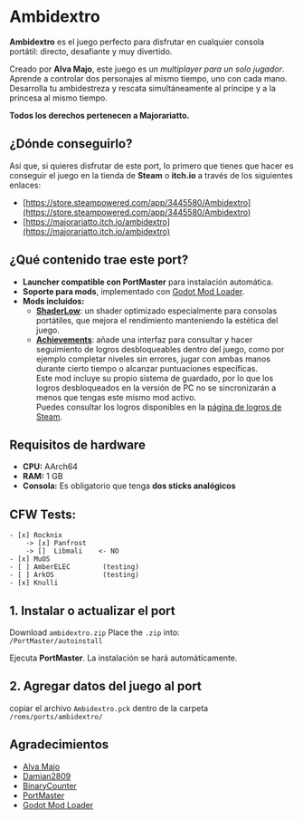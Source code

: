 # Ambidextro

**Ambidextro** es el juego perfecto para disfrutar en cualquier consola portátil: directo, desafiante y muy divertido.

Creado por **Alva Majo**, este juego es un *multiplayer para un solo jugador*. Aprende a controlar dos personajes al mismo tiempo, uno con cada mano. Desarrolla tu ambidestreza y rescata simultáneamente al príncipe y a la princesa al mismo tiempo.

**Todos los derechos pertenecen a Majorariatto.**

## ¿Dónde conseguirlo?

Así que, si quieres disfrutar de este port, lo primero que tienes que hacer es conseguir el juego en la tienda de **Steam** o **itch.io** a través de los siguientes enlaces:  
- [https://store.steampowered.com/app/3445580/Ambidextro](https://store.steampowered.com/app/3445580/Ambidextro)  
- [https://majorariatto.itch.io/ambidextro](https://majorariatto.itch.io/ambidextro)

## ¿Qué contenido trae este port?

- **Launcher compatible con PortMaster** para instalación automática.  
- **Soporte para mods**, implementado con [Godot Mod Loader](https://github.com/GodotModding/godot-mod-loader).  
- **Mods incluidos:**
  - [**ShaderLow**](mods): un shader optimizado especialmente para consolas portátiles, que mejora el rendimiento manteniendo la estética del juego.
  - [**Achievements**](mods): añade una interfaz para consultar y hacer seguimiento de logros desbloqueables dentro del juego, como por ejemplo completar niveles sin errores, jugar con ambas manos durante cierto tiempo o alcanzar puntuaciones específicas.  
    Este mod incluye su propio sistema de guardado, por lo que los logros desbloqueados en la versión de PC no se sincronizarán a menos que tengas este mismo mod activo.  
    Puedes consultar los logros disponibles en la [página de logros de Steam](https://steamcommunity.com/stats/3445580/achievements).

## Requisitos de hardware

- **CPU:** AArch64  
- **RAM:** 1 GB  
- **Consola:** Es obligatorio que tenga **dos sticks analógicos**

## CFW Tests:

~~~
- [x] Rocknix
    -> [x] Panfrost
    -> []  Libmali    <- NO
- [x] MuOS
- [ ] AmberELEC        (testing)
- [ ] ArkOS            (testing)
- [x] Knulli
~~~

## 1. Instalar o actualizar el port

Download `ambidextro.zip` Place the `.zip` into:  
`/PortMaster/autoinstall`

Ejecuta **PortMaster**. La instalación se hará automáticamente.

## 2. Agregar datos del juego al port

copiar el archivo `Ambidextro.pck` dentro de la carpeta `/roms/ports/ambidextro/`

## Agradecimientos

- [Alva Majo](https://www.majorariatto.com/)
- [Damian2809](https://github.com/Damian2809)
- [BinaryCounter](https://github.com/binarycounter)
- [PortMaster](https://github.com/PortsMaster)
- [Godot Mod Loader](https://github.com/GodotModding/godot-mod-loader)
